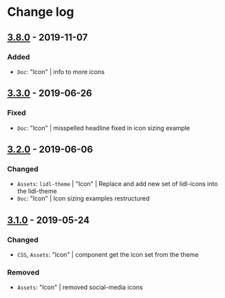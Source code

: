 # Change log

## [3.8.0](https://www.secrz.de/bitbucket/projects/CAKE/repos/phoenix/browse?at=refs%2Ftags%2Fv3.8.0) - 2019-11-07

### Added

* `Doc`: "Icon" | info to more icons


## [3.3.0](https://www.secrz.de/bitbucket/projects/CAKE/repos/phoenix/browse?at=refs%2Ftags%2Fv3.3.0) - 2019-06-26

### Fixed

* `Doc`: "Icon" | misspelled headline fixed in icon sizing example


## [3.2.0](https://www.secrz.de/bitbucket/projects/CAKE/repos/phoenix/browse?at=refs%2Ftags%2Fv3.2.0) - 2019-06-06

### Changed

* `Assets`: `lidl-theme` | "Icon" | Replace and add new set of lidl-icons into the lidl-theme
* `Doc`: "Icon" | Icon sizing examples restructured


## [3.1.0](https://www.secrz.de/bitbucket/projects/CAKE/repos/phoenix/browse?at=refs%2Ftags%2Fv3.1.0) - 2019-05-24

### Changed

* `CSS`, `Assets`: "Icon" | component get the icon set from the theme

### Removed

* `Assets`: "Icon" | removed social-media icons
